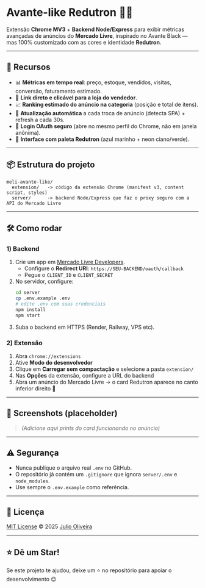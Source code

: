 # Avante-like Redutron 🔵✨

Extensão **Chrome MV3** + **Backend Node/Express** para exibir métricas avançadas de anúncios do **Mercado Livre**, inspirado no Avante Black — mas 100% customizado com as cores e identidade **Redutron**.

---

## 🚀 Recursos

- 📊 **Métricas em tempo real**: preço, estoque, vendidos, visitas, conversão, faturamento estimado.  
- 🏬 **Link direto e clicável para a loja do vendedor**.  
- 📈 **Ranking estimado do anúncio na categoria** (posição e total de itens).  
- 🔄 **Atualização automática** a cada troca de anúncio (detecta SPA) + refresh a cada 30s.  
- 🔐 **Login OAuth seguro** (abre no mesmo perfil do Chrome, não em janela anônima).  
- 🎨 **Interface com paleta Redutron** (azul marinho + neon ciano/verde).  

---

## 📦 Estrutura do projeto

```
meli-avante-like/
  extension/   -> código da extensão Chrome (manifest v3, content script, styles)
  server/      -> backend Node/Express que faz o proxy seguro com a API do Mercado Livre
```

---

## 🛠️ Como rodar

### 1) Backend
1. Crie um app em [Mercado Livre Developers](https://developers.mercadolivre.com.br/).  
   - Configure o **Redirect URI**: `https://SEU-BACKEND/oauth/callback`  
   - Pegue o `CLIENT_ID` e `CLIENT_SECRET`  
2. No servidor, configure:
   ```bash
   cd server
   cp .env.example .env
   # edite .env com suas credenciais
   npm install
   npm start
   ```
3. Suba o backend em HTTPS (Render, Railway, VPS etc).

### 2) Extensão
1. Abra `chrome://extensions`  
2. Ative **Modo do desenvolvedor**  
3. Clique em **Carregar sem compactação** e selecione a pasta `extension/`  
4. Nas **Opções** da extensão, configure a URL do backend  
5. Abra um anúncio do Mercado Livre → o card Redutron aparece no canto inferior direito 🎉  

---

## 🎨 Screenshots (placeholder)

> *(Adicione aqui prints do card funcionando no anúncio)*

---

## ⚠️ Segurança

- Nunca publique o arquivo real `.env` no GitHub.  
- O repositório já contém um `.gitignore` que ignora `server/.env` e `node_modules`.  
- Use sempre o `.env.example` como referência.

---

## 📜 Licença

[MIT License](LICENSE) © 2025 [Julio Oliveira](https://github.com/SEU_USUARIO)

---

## ⭐ Dê um Star!

Se este projeto te ajudou, deixe um ⭐ no repositório para apoiar o desenvolvimento 😉  
